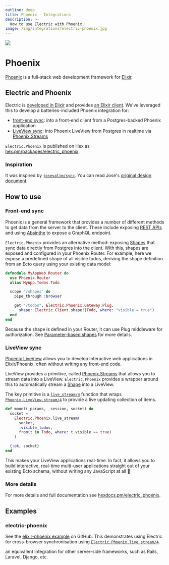 ```yaml
---
outline: deep
title: Phoenix - Integrations
description: >-
  How to use Electric with Phoenix.
image: /img/integrations/electric-phoenix.jpg
---
```


<script setup>
  import HelpWanted from '/src/components/HelpWanted.vue'
</script>

<img src="/img/integrations/phoenix.svg" class="product-icon" />

# Phoenix

[Phoenix](https://www.phoenixframework.org) is a full-stack web development framework for [Elixir](https://elixir-lang.org).

## Electric and Phoenix

Electric is [developed in Elixir](/product/sync#how-does-it-work) and provides [an Elixir client](/docs/api/clients/elixir). We've leveraged this to develop a batteries-included Phoenix integration for:

- [front-end sync](#front-end-sync): into a front-end client from a Postgres-backed Phoenix application
- [LiveView sync](#liveview-sync): into Phoenix LiveView from Postgres in realtime via [Phoenix.Streams](/docs/integrations/phoenix#liveview-sync)

`Electric.Phoenix` is published on Hex as [hex.pm/packages/electric_phoenix](https://hex.pm/packages/electric_phoenix).

### Inspiration

It was inspired by [`josevalim/sync`](https://github.com/josevalim/sync). You can read José's [original design document](https://github.com/josevalim/sync/blob/main/DESIGN.md).

## How to use

### Front-end sync

Phoenix is a general framework that provides a number of different methods to get data from the server to the client. These include exposing [REST APIs](https://hexdocs.pm/phoenix/routing.html#resources) and using [Absinthe](https://hexdocs.pm/absinthe/overview.html) to expose a GraphQL endpoint.

`Electric.Phoenix` provides an alternative method: exposing [Shapes](/docs/guides/shapes) that sync data directly from Postgres into the client. With this, shapes are exposed and configured in your Phoenix Router. For example, here we expose a predefined shape of all visible todos, deriving the shape definition from an Ecto query using your existing data model:

```elixir
defmodule MyAppWeb.Router do
  use Phoenix.Router
  alias MyApp.Todos.Todo

  scope "/shapes" do
    pipe_through :browser

    get "/todos", Electric.Phoenix.Gateway.Plug,
      shape: Electric.Client.shape!(Todo, where: "visible = true")
  end
end
```

Because the shape is defined in your Router, it can use Plug middleware for authorization. See [Parameter-based shapes](https://hexdocs.pm/electric_phoenix/0.1.0-dev-2/Electric.Phoenix.Gateway.Plug.html#module-parameter-based-shapes) for more details.

### LiveView sync

[Phoenix LiveView](https://hexdocs.pm/phoenix_live_view) allows you to develop interactive web applications in Elixir/Phoenix, often without writing any front-end code.

LiveView provides a primitive, called [Phoenix.Streams](https://fly.io/phoenix-files/phoenix-dev-blog-streams) that allows you to stream data into a LiveView. `Electric.Phoenix` provides a wrapper around this to automatically stream a [Shape](/docs/guides/shapes) into a LiveView.

The key primitive is a [`live_stream/4`](https://hexdocs.pm/electric_phoenix/Electric.Phoenix.html#live_stream/4) function that wraps [`Phoenix.LiveView.stream/4`](https://hexdocs.pm/phoenix_live_view/Phoenix.LiveView.html#stream/4) to provide a live updating collection of items.

```elixir
def mount(_params, _session, socket) do
  socket =
    Electric.Phoenix.live_stream(
      socket,
      :visible_todos,
      from(t in Todo, where: t.visible == true)
    )

  {:ok, socket}
end
```

This makes your LiveView applications real-time. In fact, it allows you to build interactive, real-time multi-user applications straight out of your existing Ecto schema, without writing any JavaScript at all 🤯

### More details

For more details and full documentation see [hexdocs.pm/electric_phoenix](https://hexdocs.pm/electric_phoenix).

## Examples

### electric-phoenix

See the
[elixir-phoenix example](https://github.com/electric-sql/electric/tree/main/examples/electric-phoenix)
on GitHub. This demonstrates using Electric for cross-browser synchronisation
using
[`Electric.Phoenix.live_stream/4`](https://hexdocs.pm/electric_phoenix/Electric.Phoenix.html#live_stream/4).

<HelpWanted issue="1878">
  an equivalent integration for other server-side frameworks, such as Rails, Laravel, Django, etc.
</HelpWanted>

